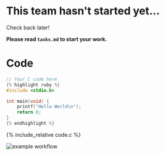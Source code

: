 
# This team hasn't started yet...

Check back later!

**Please read `tasks.md` to start your work.**
# Code


```c
// Your C code here
{% highlight ruby %}
#include <stdio.h>

int main(void) {
    printf("Hello World\n");
    return 0;
}
{% endhighlight %}
```
{% include_relative code.c %}


![example workflow](https://github.com/csci3251-2023/project-team-i/actions/workflows/c-cpp.yml/badge.svg)
